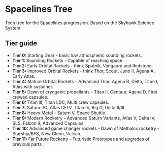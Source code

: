 # Spacelines Tree
Tech tree for the Spacelines progression. Based on the Skyhawk Science System.

## Tier guide

* **Tier 0:** Starting Gear - basic low atmospheric sounding rockets.
* **Tier 1:** Sounding Rockets - Capable of reaching space.
* **Tier 2:** Early Orbital Rockets - think Sputnik, Vangaurd and Redstone.
* **Tier 3:** Improved Orbital Rockets - think Thor, Scout, Juno II, Agena A, Early Atlas.
* **Tier 4:** Mature Orbital Rockets - Advanced Thor, Agena B, Delta, Titan I, Atlas with sustainer.
* **Tier 5:** Dawn of cryogenic propellants - Titan II, Centaur, Agena D, First crewed capsules.
* **Tier 6:** Titan III, Titan LDC, Multi crew capsules.
* **Tier 7:** Saturn I/C, Atlas CELV, Titan IV, Big G, Delta II/III.
* **Tier 8:** Heavy Metal - Saturn V, Space Shuttle.
* **Tier 9:** Modern Rocketry - Advanced Saturn Variants, Atlas V, Delta IV, SLS, Falcon 9, Advanced Capsules.
* **Tier 10:** Advanced game changer rockets - Dawn of Methalox rocketry - Starship/BFS, New Glenn, Vulcan.
* **Tier 11:** Far Future Rocketry - Futuristic Prototypes and upgrades of previous parts.